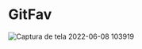 # GitFav
![Captura de tela 2022-06-08 103919](https://user-images.githubusercontent.com/87449597/172630981-17c3a106-a8a3-4ad5-a065-1e68826520d7.png)
